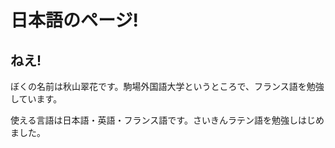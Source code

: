 # 日本語のページ!

## ねえ!
ぼくの名前は秋山翠花です。駒場外国語大学というところで、フランス語を勉強しています。

使える言語は日本語・英語・フランス語です。さいきんラテン語を勉強しはじめました。

